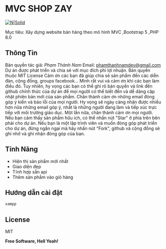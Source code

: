 # MVC SHOP ZAY

[![N|Solid](https://lh3.googleusercontent.com/ogw/ADGmqu_gIPjreKE3aFxubEDb7KL6JH_T-HCtrCPUVm0EUQ=s83-c-mo)](https://www.facebook.com/ptn1411/)

Mục tiêu: Xây dựng website bán hàng theo mô hình MVC ,Bootstrap 5 ,PHP 8.0
## Thông Tin
Bản quyền tác giả:
*Phạm Thành Nam*
Email: phamthanhnamdev@gmail.com
Dự án được phát triển và chia sẻ với mục đích phi lợi nhuận.
Bản quyền thuộc MIT License
Cảm ơn các bạn đã giúp chia sẻ sản phẩm đến các diễn đàn, cộng đồng, groups facebook... Mình rất vui và cảm ơn khi các bạn làm điều đó. Tuy nhiên, hy vọng các bạn có thể ghi rõ bản quyền và link đến github chính thức của dự án để mọi người có thể biết đến và dễ dàng cập nhật phiên bản mới của sản phẩm.
Chân thành cảm ơn những email đóng góp ý kiến và báo lỗi của mọi người. Hy vọng sẽ ngày càng nhận được nhiều hơn nữa những email góp ý, nhất là những người đang làm và tiếp xúc trực tiếp với môi trường giáo dục. Một lần nữa, chân thành cảm ơn mọi người.
Nếu bạn cảm thấy sản phẩm hữu ích, có thể nhấn nút "Star" ở phía trên bên phải cho dự án. Nếu bạn là một lập trình viên và muốn đóng góp phát triển cho dự án, đừng ngần ngại mà hãy nhấn nút "Fork", github và cộng đồng sẽ ghi nhớ và ghi nhận đóng góp của bạn.
## Tính Năng

- Hiện thị sản phẩm mới nhất
- Giao diện đẹp
- Tĩnh hợp sẵn api
- Thêm sản phẩm vào giỏ hàng

## Hướng dẫn cài đặt


```sh
xampp
```

## License

MIT

**Free Software, Hell Yeah!**

[//]: # (These are reference links used in the body of this note and get stripped out when the markdown processor does its job. There is no need to format nicely because it shouldn't be seen. Thanks SO - http://stackoverflow.com/questions/4823468/store-comments-in-markdown-syntax)


